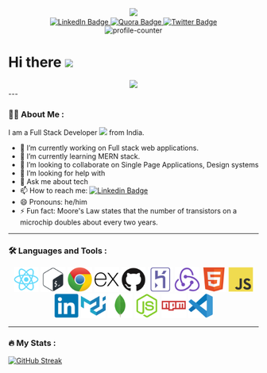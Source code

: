 
<div id="header" align="center">
  <img src="https://media.giphy.com/media/jdPMeyv9rn0hZHh8n9/giphy.gif" width="150"/>
</div>

<div id="badges" align="center">
  <a href="https://www.linkedin.com/in/sharangahirekar1/">
    <img src="https://img.shields.io/badge/LinkedIn-blue?style=for-the-badge&logo=linkedin&logoColor=white" alt="LinkedIn Badge"/>
  </a>
  <a href="https://www.quora.com/profile/Sharang-Ahirekar">
    <img src="https://img.shields.io/badge/Quora-white?style=for-the-badge&logo=Quora&logoColor=red" alt="Quora Badge"/>
  </a>
  <a href="https://twitter.com/Sharang010">
    <img src="https://img.shields.io/badge/Twitter-blue?style=for-the-badge&logo=twitter&logoColor=white" alt="Twitter Badge"/>
  </a>
</div>

<div align='center'><img src="https://komarev.com/ghpvc/?username=sharangahirekar1" alt="profile-counter"/></div>
<h1 aling="center">
  Hi there
  <img src="https://media.giphy.com/media/hvRJCLFzcasrR4ia7z/giphy.gif" width="30px"/>
</h1>
<div align="center">
<img src="https://media.giphy.com/media/SpopD7IQN2gK3qN4jS/giphy.gif" width="400px"/>
</div>
---

### :man_technologist: About Me : 
I am a Full Stack Developer <img src="https://media.giphy.com/media/WUlplcMpOCEmTGBtBW/giphy.gif" width="30"> from India.
- 🔭 I’m currently working on Full stack web applications.
- 🌱 I’m currently learning MERN stack.
- 👯 I’m looking to collaborate on Single Page Applications, Design systems
- 🤔 I’m looking for help with 
- 💬 Ask me about tech
- 📫 How to reach me: [![Linkedin Badge](https://img.shields.io/badge/-sharangahirekar1-blue?style=flat&logo=Linkedin&logoColor=white)](https://www.linkedin.com/in/sharangahirekar1/)
- 😄 Pronouns: he/him
- ⚡ Fun fact: Moore's Law states that the number of transistors on a microchip doubles about every two years.

---

### :hammer_and_wrench: Languages and Tools :
<div align='center'>
  <img src='https://github.com/devicons/devicon/blob/master/icons/react/react-original.svg' width='50px'/>
  <img src='https://github.com/devicons/devicon/blob/master/icons/bash/bash-plain.svg' width='50px'/>
  <img src='https://github.com/devicons/devicon/blob/master/icons/chrome/chrome-original.svg' width='50px'/>
  <img src='https://github.com/devicons/devicon/blob/master/icons/express/express-original.svg' width='50px'/>
  <img src='https://github.com/devicons/devicon/blob/master/icons/github/github-original.svg' width='50px'/>
  <img src='https://github.com/devicons/devicon/blob/master/icons/heroku/heroku-original.svg' width='50px'/>
  <img src='https://github.com/devicons/devicon/blob/master/icons/redux/redux-original.svg' width='50px'/>
  <img src='https://github.com/devicons/devicon/blob/master/icons/html5/html5-original.svg' width='50px'/>
  <img src='https://github.com/devicons/devicon/blob/master/icons/javascript/javascript-original.svg' width='50px'/>
  <img src='https://github.com/devicons/devicon/blob/master/icons/linkedin/linkedin-original.svg' width='50px'/>
  <img src='https://github.com/devicons/devicon/blob/master/icons/materialui/materialui-original.svg' width='50px'/>
  <img src='https://github.com/devicons/devicon/blob/master/icons/mongodb/mongodb-original.svg' width='50px'/>
  <img src='https://github.com/devicons/devicon/blob/master/icons/nodejs/nodejs-original.svg' width='50px'/>
  <img src='https://github.com/devicons/devicon/blob/master/icons/npm/npm-original-wordmark.svg' width='50px'/>
  <img src='https://github.com/devicons/devicon/blob/master/icons/vscode/vscode-original.svg' width='50px'/>
</div>

---

### :fire: My Stats :
[![GitHub Streak](https://github-readme-streak-stats.herokuapp.com/?user=sharangahirekar1)](https://git.io/streak-stats)

